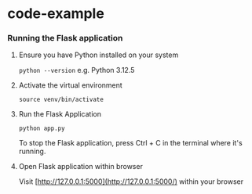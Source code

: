 # code-example

### Running the Flask application

1. Ensure you have Python installed on your system

   `python --version` e.g. Python 3.12.5

2. Activate the virtual environment

   `source venv/bin/activate`

3. Run the Flask Application

   `python app.py`

   To stop the Flask application, press Ctrl + C in the terminal where it's running.

4. Open Flask application within browser

   Visit [http://127.0.0.1:5000](http://127.0.0.1:5000/) within your browser
